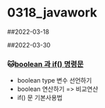# 0318_javawork
##2022-03-18

##2022-03-30
### :cat:[boolean 과 if() 명령문](https://github.com/minuk0506/javawork/tree/master/Java_10_Varriable_06)
* boolean type 변수 선언하기
* boolean 연산하기 => 비교연산
* if() 문 기본사용법